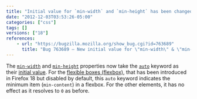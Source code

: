 ```yaml
---
title: "Initial value for `min-width` and `min-height` has been changed to `auto`"
date: "2012-12-03T03:53:26-05:00"
categories: ["css"]
tags: []
versions: ["18"]
references:
    - url: "https://bugzilla.mozilla.org/show_bug.cgi?id=763689"
      title: "Bug 763689 – New initial value for \"min-width\" & \"min-height\": auto"
---
```

The [`min-width`](https://developer.mozilla.org/docs/Web/CSS/min-width) and [`min-height`](https://developer.mozilla.org/docs/Web/CSS/min-height) properties now take the [`auto`](https://developer.mozilla.org/docs/Web/CSS/auto) keyword as their [initial value](https://developer.mozilla.org/docs/Web/CSS/initial_value). For the [flexible boxes (flexbox)](https://developer.mozilla.org/docs/Web/Guide/CSS/Flexible_boxes), that has been introduced in Firefox 18 but disabled by default, this `auto` keyword indicates the minimum item (`min-content`) in a flexbox. For the other elements, it has no effect as it resolves to `0` as before.
